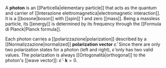 A **photon** is an [[Particella|elementary particle]] that acts as the quantum and carrier of [[Interazione elettromagnetica|electromagnetic interaction]]. It is a [[bosone|boson]] with [[spin]] 1 and zero [[mass]]. Being a massless particle, its [[energy]] is determined by its frequency through the [[Formula di Planck|Planck formula]].

 Each photon carries a [[polarizzazione|polarization]] described by a [[Normalizzazione|normalized]] **polarization vector** $\hat{\varepsilon}$. Since there are only two polarization states for a photon (left and right), $\hat{\varepsilon}$ only has two valid values. The polarization is always [[Ortogonalità|orthogonal]] to the photon's [[wave vector]]: $\hat{\varepsilon}\cdot \mathbf{k}=0$.